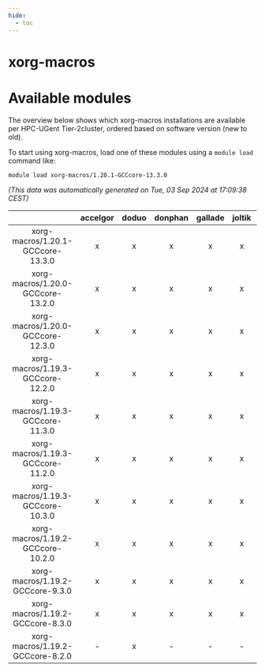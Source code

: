 ```yaml
---
hide:
  - toc
---
```


xorg-macros
===========

# Available modules


The overview below shows which xorg-macros installations are available per HPC-UGent Tier-2cluster, ordered based on software version (new to old).

To start using xorg-macros, load one of these modules using a `module load` command like:

```shell
module load xorg-macros/1.20.1-GCCcore-13.3.0
```

*(This data was automatically generated on Tue, 03 Sep 2024 at 17:09:38 CEST)*  

| |accelgor|doduo|donphan|gallade|joltik|shinx|skitty|
| :---: | :---: | :---: | :---: | :---: | :---: | :---: | :---: |
|xorg-macros/1.20.1-GCCcore-13.3.0|x|x|x|x|x|x|x|
|xorg-macros/1.20.0-GCCcore-13.2.0|x|x|x|x|x|x|x|
|xorg-macros/1.20.0-GCCcore-12.3.0|x|x|x|x|x|x|x|
|xorg-macros/1.19.3-GCCcore-12.2.0|x|x|x|x|x|x|x|
|xorg-macros/1.19.3-GCCcore-11.3.0|x|x|x|x|x|x|x|
|xorg-macros/1.19.3-GCCcore-11.2.0|x|x|x|x|x|-|x|
|xorg-macros/1.19.3-GCCcore-10.3.0|x|x|x|x|x|-|x|
|xorg-macros/1.19.2-GCCcore-10.2.0|x|x|x|x|x|-|x|
|xorg-macros/1.19.2-GCCcore-9.3.0|x|x|x|x|x|-|x|
|xorg-macros/1.19.2-GCCcore-8.3.0|x|x|x|x|x|-|x|
|xorg-macros/1.19.2-GCCcore-8.2.0|-|x|-|-|-|-|-|

